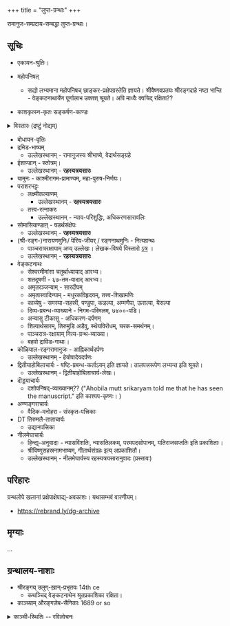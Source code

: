 +++
title = "लुप्त-ग्रन्थाः"
+++

रामानुज-सम्प्रदाय-सम्बद्धा लुप्त-ग्रन्थाः। 

## सूचिः
- एकायन-श्रुतिः। 
- महोपनिषत् 
  - सद्यो लभ्यमाना महोपनिषच् छाङ्कर-प्रक्षेपग्रस्तेति ज्ञायते। श्रीवैष्णवप्रतयः श्रीरङ्गदाहे नष्टा भान्ति - वेङ्कटनाथार्येण पूर्णालाभ उक्तश् श्रूयते। अपि माध्वैः क्वचिद् रक्षिता??

- काशकृत्स्न-कृतः सङ्कर्षण-काण्डः

<details><summary>विस्तारः (द्रष्टुं नोद्यम्)</summary>

Sutras of sankarsha kanda which were cited by Vedanta Desika are from Kashakrtsnas daivi mimamsa only. Madhvacharya also quoted from it.  
Though our swami cites one more sutra iirc. 

Mahabhashyam says that kashakrtsna wrote a separate 20 chapter mimamsa shastra. 

Currently available sankarsha kanda was written by Jaimini and has indeed been quoted by Sri Bhashyakarar as well in his Sri Bhashya. 

But since Kashakrtsnas daivi mimamsa supposedly has sa vishnur aha hi and tam brahmetyacakshate as the last two sutras, Kashakrtsna is quoted with due respect by Swami Desikan.
</details>



- बोधायन-वृत्तिः
- द्रमिड-भाष्यम्
  - उल्लेखस्थानम् - रामानुजस्य श्रीभाष्ये, वेदार्थसङ्ग्रहे
- ईशाण्डान् - स्तोत्रम्। 
  - उल्लेखस्थानम् - **रहस्यत्रयसारः**
- यामुनः - काश्मीरागम-प्रामाण्यम्, महा-पुरुष-निर्णयः। 
- पराशरभट्टः 
  - लक्ष्मीकल्याणम्
    - उल्लेखस्थानम् - **रहस्यत्रयसारः**
  - तत्त्व-रत्नाकरः
    - उल्लेखस्थानम् - न्याय-परिशुद्धिः, अधिकरणसारावलिः
- सोमासियाण्डाऩ् - षडर्थसंक्षेपः
  - उल्लेखस्थानम् - **रहस्यत्रयसारः**
- (श्री-रङ्ग-)नारायणमुनिः/ पॆरिय-जीयर् ‌/ रङ्गनाथमुनिः - नित्यग्रन्थः 
  - पाञ्चरात्ररक्षायाम् अप्य् उल्लेखः। लेखक-विषये विस्तारो [ऽत्र](/notes/sapiens/branches/Aryan/satem/indo-iranian/indo-aryan/jAti-varNa-practice/v1/persons/sage-bloodlines/ajJNAta-gotrAH/periya-jIyar_ranga-nArAyaNa-muniH) । 
  - उल्लेखस्थानम् - **रहस्यत्रयसारः**
- वेङ्कटनाथः 
  - सेश्वरमीमांसा चतुर्थाध्यायाद् आरभ्य। 
  - शतदूषणी - ६७-तम-वादाद् आरभ्य।
  - अमृतरञ्जन्याम् - सारदीपम्
  - अमृतास्वादिन्याम् - मधुरकविहृदयम्, तत्त्व-शिखामणिः
  - काव्येषु - समस्या-सहस्री, पण्डुपा, कऴल्पा, अम्मणैपा, ऊसल्पा, यॆसल्पा
  - दिव्य-प्रबन्ध-व्याख्याने - निगम-परिमलम्, ७४००-पडि। 
  - अन्यासु टीकासु - अधिकरण-दर्पणम्
  - शिल्पार्थसारम्, तिरुमुडि अडैवु, स्थॆयविरॊधम्, चरक-समर्थनम्। 
  - पाञ्चरात्र-रक्षायाम् नित्य-ग्रन्थ-व्याख्या। 
  - बहवो द्राविड-गाथाः। 
- कोऴियाल-रङ्गरामानुजः - आह्निकार्थदर्पणः
  - उल्लेखस्थानम् - हेयोपादेयदर्पणः
- द्वितीयाहोबिलाचार्यः - षष्टि-प्रबन्ध-कर्ताऽयम् इति ज्ञायते। तालपत्त्ररूपेण लभ्यन्त इति श्रूयते।
  - उल्लेखस्थानम् - द्वितीयाहोबिलाचार्य-लेखः। 
- दॊड्डयाचार्यः 
  - दशोपनिषद्-व्याख्यानम्?? ("Ahobila mutt srikaryam told me that he has seen the manuscript." इति काश्यप-कृष्णः। )
- अण्णङ्गराचार्यः
  - वैदिक-मनोहरा - संस्कृत-पत्त्रिकाः
- DT तिरुमलै-ताताचार्यः 
  - उद्यानपत्त्रिका
- नीलमेघाचार्यः 
  - हिन्द्य्-अनुवादाः - न्यासविंशतिः, न्यासतिलकम्, परमपदसोपानम्, यतिराजसप्ततिः इति प्रकाशिताः। 
  - श्रीविष्णुसहस्रनामभाष्यम्, गीतार्थसंग्रहः इत्य् अप्रकाशितौ। 
  - उल्लेखस्थानम् - नीलमेघार्यस्य रहस्यत्रयसारानुवादः (प्रस्तावः)


## परिहारः
ग्रन्थलोपे खलानां प्रक्षेपाक्षेपाद्य्-अवकाशः। यथासम्भवं वारणीयम्। 

- https://rebrand.ly/dg-archive

## मृग्याः
…


## ग्रन्थालय-नाशाः
- श्रीरङ्गय् उलुग्-ख़ान्-प्रभृतयः 14th ce
  - कथञ्चिद् वेङ्कटनाथेन श्रुतप्रकाशिका रक्षिता। 
- काञ्च्याम् औरङ्गज़ेब-सैनिकाः 1689 or so

<details><summary>काञ्ची-स्थितिः -- रविलोचनः</summary>

> In fact kanchi was in great distress back then.. varadar was taken to udayarpalayam. 15th Jeeyar of Ahobilam mutt is claimed to have attained paramapadam at kanchi in 1690s but his brindavanam is not found there. My suspicion is that he might have been killed in some fighting. 
>
> Uttaradhi matha chronicles record that temple officials were tortured for money and valuables. It was not a good time for SVs back then. Persons named ramanuja, ramachandra etc were specifically targeted as per uttaradhi matha chronicle of satyaabhinava tirthas time. UM guys say that this ramanuja and ramachandra were the  tatacharyas of that time.  
</details>
